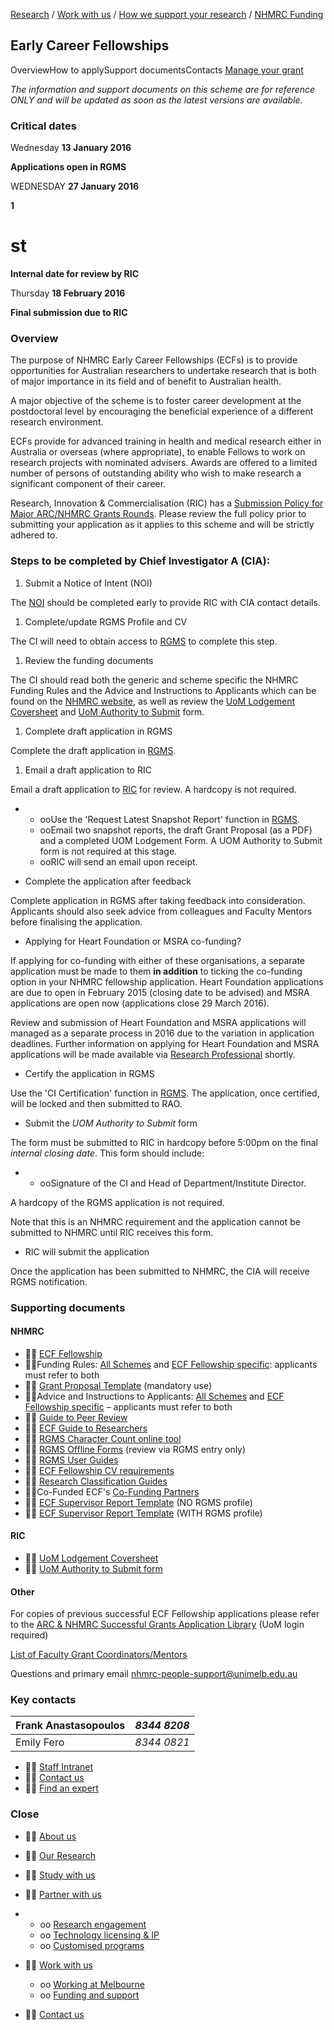 [Research](http://research.unimelb.edu.au/index.html#home) / [Work with us](http://research.unimelb.edu.au/index.html#work) / [How we support your research](http://research.unimelb.edu.au/how-we-support.html) / [NHMRC Funding](http://research.unimelb.edu.au/funding/nhmrc/scheme-list.html)

## Early Career Fellowships

OverviewHow to applySupport documentsContacts [Manage your grant](http://research.unimelb.edu.au/funding/nhmrc/manage-your-grant.html)

_The information and support documents on this scheme are for reference ONLY and will be updated as soon as the latest versions are available._

### **Critical dates**

Wednesday **13 January 2016**

**Applications open in RGMS**

WEDNESDAY **27 January 2016**

**1**

# st
**Internal date for review by RIC**

Thursday **18 February 2016**

**Final submission due to RIC**

### **Overview**

The purpose of NHMRC Early Career Fellowships (ECFs) is to provide opportunities for Australian researchers to undertake research that is both of major importance in its field and of benefit to Australian health.

A major objective of the scheme is to foster career development at the postdoctoral level by encouraging the beneficial experience of a different research environment.

ECFs provide for advanced training in health and medical research either in Australia or overseas (where appropriate), to enable Fellows to work on research projects with nominated advisers. Awards are offered to a limited number of persons of outstanding ability who wish to make research a significant component of their career.

Research, Innovation & Commercialisation (RIC) has a [Submission Policy for Major ARC/NHMRC Grants Rounds](http://research.unimelb.edu.au/funding/submission-policy-major-grant-rounds.html). Please review the full policy prior to submitting your application as it applies to this scheme and will be strictly adhered to.

### **Steps to be completed by Chief Investigator A (CIA):**

1. Submit a Notice of Intent (NOI)

The [NOI](http://noi.mro.unimelb.edu.au/) should be completed early to provide RIC with CIA contact details.

1. Complete/update RGMS Profile and CV

The CI will need to obtain access to [RGMS](http://www.rgms.nhmrc.gov.au/) to complete this step.

1. Review the funding documents

The CI should read both the generic and scheme specific the NHMRC Funding Rules and the Advice and Instructions to Applicants which can be found on the [NHMRC website](http://www.nhmrc.gov.au/grants-funding/apply-funding/early-career-fellowships), as well as review the [UoM Lodgement Coversheet](http://research.unimelb.edu.au/funding/docs/nhmrc_ecf_lodgement_form_v3.docm) and [UoM Authority to Submit](http://research.unimelb.edu.au/funding/docs/nhmrc_ecf_2016_authoritytosubmit_v2_doc.docm) form.

1. Complete draft application in RGMS

Complete the draft application in [RGMS](http://www.rgms.nhmrc.gov.au/).

1. Email a draft application to RIC

Email a draft application to [RIC](mailto:nhmrc-people-support@unimelb.edu.au) for review. A hardcopy is not required.

-
  - ooUse the 'Request Latest Snapshot Report' function in [RGMS](http://www.rgms.nhmrc.gov.au/).
  - ooEmail two snapshot reports, the draft Grant Proposal (as a PDF) and a completed UOM Lodgement Form. A UOM Authority to Submit form is not required at this stage.
  - ooRIC will send an email upon receipt.

- Complete the application after feedback

Complete application in RGMS after taking feedback into consideration. Applicants should also seek advice from colleagues and Faculty Mentors before finalising the application.

- Applying for Heart Foundation or MSRA co-funding?

If applying for co-funding with either of these organisations, a separate application must be made to them **in addition** to ticking the co-funding option in your NHMRC fellowship application. Heart Foundation applications are due to open in February 2015 (closing date to be advised) and MSRA applications are open now (applications close 29 March 2016).

Review and submission of Heart Foundation and MSRA applications will managed as a separate process in 2016 due to the variation in application deadlines. Further information on applying for Heart Foundation and MSRA applications will be made available via [Research Professional](http://research.unimelb.edu.au/funding/find-funding.html) shortly.

- Certify the application in RGMS

Use the 'CI Certification' function in [RGMS](http://www.rgms.nhmrc.gov.au/). The application, once certified, will be locked and then submitted to RAO.

- Submit the _UOM Authority to Submit_ form

The form must be submitted to RIC in hardcopy before 5:00pm on the final _internal closing date_. This form should include:

-
  - ooSignature of the CI and Head of Department/Institute Director.

A hardcopy of the RGMS application is not required.

Note that this is an NHMRC requirement and the application cannot be submitted to NHMRC until RIC receives this form.

- RIC will submit the application

Once the application has been submitted to NHMRC, the CIA will receive RGMS notification.

### **Supporting documents**

#### **NHMRC**

-  [ECF Fellowship](http://www.nhmrc.gov.au/grants-funding/apply-funding/early-career-fellowships)
- Funding Rules: [All Schemes](http://www.nhmrc.gov.au/book/nhmrc-funding-rules-2016) and [ECF Fellowship specific](http://www.nhmrc.gov.au/book/nhmrc-funding-rules-2016/early-career-fellowships-scheme-specific-funding-rules-funding): applicants must refer to both
-  [Grant Proposal Template](https://www.nhmrc.gov.au/_files_nhmrc/file/grants/apply/fellowships/2015/grant_proposal_template_-_ecf_-_funding_commencing_2017.doc) (mandatory use)
- Advice and Instructions to Applicants: [All Schemes](http://www.nhmrc.gov.au/book/nhmrc-advice-and-instructions-applicants-2016/nhmrc-advice-and-instructions-applicants-index-2016) and [ECF Fellowship specific](http://www.nhmrc.gov.au/book/nhmrc-advice-and-instructions-applicants-2016/nhmrc-advice-and-instructions-applicants-index-1) – applicants must refer to both
-  [Guide to Peer Review](http://www.nhmrc.gov.au/book/guide-nhmrc-peer-review-2016/guide-nhmrc-peer-review-2016)
-  [ECF Guide to Researchers](http://www.nhmrc.gov.au/_files_nhmrc/file/grants/apply/fellowships/ecf_guide_for_researchers_141114.pdf)
-  [RGMS Character Count online tool](http://www.nhmrc.gov.au/_files_nhmrc/rgms_charcount/rgms_char_count.html?utm_medium=email&utm_campaign=NHMRC+Research+Tracker+-+6+February+2015&utm_content=NHMRC+Research+Tracker+-+6+February+2015+CID_18f41afa614855d6a629096152b72f52&utm_source=Mailbuild&utm_term=NHMRC%20website)
-  [RGMS Offline Forms](http://www.nhmrc.gov.au/grants-funding/research-grants-management-system-rgms) (review via RGMS entry only)
-  [RGMS User Guides](http://www.nhmrc.gov.au/grants-funding/research-grants-management-system-rgms/rgms-training-program)
-  [ECF Fellowship CV requirements](http://www.nhmrc.gov.au/book/nhmrc-advice-and-instructions-applicants-2016/nhmrc-advice-and-instructions-applicants-index--2)
-  [Research Classification Guides](http://www.nhmrc.gov.au/grants-funding/policy/australian-standard-research-classifications-and-nhmrc-research-keywords-and-p)
- Co-Funded ECF's [Co-Funding Partners](https://www.nhmrc.gov.au/_files_nhmrc/file/grants/apply/fellowships/2015/ecf_webwords_co-funders_2016.pdf)
-  [ECF Supervisor Report Template](https://www.nhmrc.gov.au/_files_nhmrc/file/grants/apply/fellowships/2015/ecf_supervisor_referee_report_template_without_rgms_profile_150202.doc) (NO RGMS profile)
-  [ECF Supervisor Report Template](https://www.nhmrc.gov.au/_files_nhmrc/file/grants/apply/fellowships/2015/ecf_supervisor_referee_report_template_with_rgms_profile_150202.doc) (WITH RGMS profile)

#### **RIC**

-  [UoM Lodgement Coversheet](http://research.unimelb.edu.au/funding/docs/nhmrc_ecf_lodgement_form_v3.docm)
-  [UoM Authority to Submit form](http://research.unimelb.edu.au/funding/docs/nhmrc_ecf_2016_authoritytosubmit_v2_doc.docm)

#### **Other**

For copies of previous successful ECF Fellowship applications please refer to the [ARC & NHMRC Successful Grants Application Library](http://grantslibrary.mro.unimelb.edu.au/) (UoM login required)

[List of Faculty Grant Coordinators/Mentors](http://research.unimelb.edu.au/funding/faculty-grant-coordinators.html)

Questions and primary email [nhmrc-people-support@unimelb.edu.au](mailto:nhmrc-people-support@unimelb.edu.au)

### **Key contacts**

| Frank Anastasopoulos | _8344 8208_ |
| --- | --- |
| Emily Fero | _8344 0821_ |

-  [Staff Intranet](https://staff.unimelb.edu.au/research)
-  [Contact us](http://research.unimelb.edu.au/contact-us.html)
-  [Find an expert](http://findanexpert.unimelb.edu.au/)

### **Close**

-  [About us](http://research.unimelb.edu.au/index.html#home)
-  [Our Research](http://research.unimelb.edu.au/index.html#places)
-  [Study with us](http://research.unimelb.edu.au/index.html#study)
-  [Partner with us](http://research.unimelb.edu.au/)

-
  - oo [Research engagement](http://research.unimelb.edu.au/partner/research-engagement.html)
  - oo [Technology licensing & IP](http://research.unimelb.edu.au/partner/technology-licensing.html)
  - oo [Customised programs](http://research.unimelb.edu.au/partner/programs.html)

-  [Work with us](http://research.unimelb.edu.au/)
  - oo [Working at Melbourne](http://research.unimelb.edu.au/index.html#work)
  - oo [Funding and support](http://research.unimelb.edu.au/how-we-support.html)

-  [Contact us](http://research.unimelb.edu.au/contact-us.html)